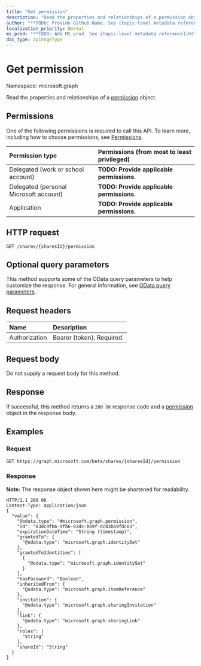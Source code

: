 ```yaml
---
title: "Get permission"
description: "Read the properties and relationships of a permission object."
author: "**TODO: Provide Github Name. See [topic-level metadata reference](https://msgo.azurewebsites.net/add/document/guidelines/metadata.html#topic-level-metadata)**"
localization_priority: Normal
ms.prod: "**TODO: Add MS prod. See [topic-level metadata reference](https://msgo.azurewebsites.net/add/document/guidelines/metadata.html#topic-level-metadata)**"
doc_type: apiPageType
---
```


# Get permission

Namespace: microsoft.graph

Read the properties and relationships of a [permission](../resources/permission.md) object.

## Permissions
One of the following permissions is required to call this API. To learn more, including how to choose permissions, see [Permissions](/concepts/permissions-reference.md).

|Permission type|Permissions (from most to least privileged)|
|:---|:---|
|Delegated (work or school account)|**TODO: Provide applicable permissions.**|
|Delegated (personal Microsoft account)|**TODO: Provide applicable permissions.**|
|Application|**TODO: Provide applicable permissions.**|

## HTTP request

<!-- {
  "blockType": "ignored"
}
-->
``` http
GET /shares/{sharesId}/permission
```

## Optional query parameters
This method supports some of the OData query parameters to help customize the response. For general information, see [OData query parameters](/graph/query-parameters).

## Request headers
|Name|Description|
|:---|:---|
|Authorization|Bearer {token}. Required.|

## Request body
Do not supply a request body for this method.

## Response

If successful, this method returns a `200 OK` response code and a [permission](../resources/permission.md) object in the response body.

## Examples

### Request
<!-- {
  "blockType": "request",
  "name": "get_permission"
}
-->
``` http
GET https://graph.microsoft.com/beta/shares/{sharesId}/permission
```

### Response
**Note:** The response object shown here might be shortened for readability.
<!-- {
  "blockType": "response",
  "truncated": true,
  "@odata.type": "microsoft.graph.permission"
}
-->
``` http
HTTP/1.1 200 OK
Content-Type: application/json
{
  "value": {
    "@odata.type": "#microsoft.graph.permission",
    "id": "83dc9fb6-9fb6-83dc-b69f-dc83b69fdc83",
    "expirationDateTime": "String (timestamp)",
    "grantedTo": {
      "@odata.type": "microsoft.graph.identitySet"
    },
    "grantedToIdentities": [
      {
        "@odata.type": "microsoft.graph.identitySet"
      }
    ],
    "hasPassword": "Boolean",
    "inheritedFrom": {
      "@odata.type": "microsoft.graph.itemReference"
    },
    "invitation": {
      "@odata.type": "microsoft.graph.sharingInvitation"
    },
    "link": {
      "@odata.type": "microsoft.graph.sharingLink"
    },
    "roles": [
      "String"
    ],
    "shareId": "String"
  }
}
```

